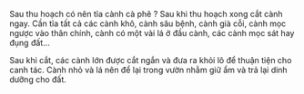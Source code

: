 Sau thu hoạch có nên tỉa cành cà phê ?
Sau khi thu hoạch xong cắt cành ngay. Cần tỉa tất cả các cành khô, cành sâu bệnh, cành già cỗi, cành mọc ngược vào thân chính, cành có một vài lá ở đầu cành, các cành mọc sát hay đụng đất…


Sau khi cắt, các cành lớn được cắt ngắn và đưa ra khỏi lô để thuận tiện cho canh tác. Cành nhỏ và lá nên để lại trong vườn nhằm giữ ẩm và trả lại dinh dưỡng cho đất.


